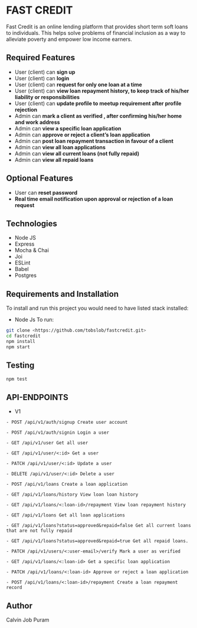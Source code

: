 # FAST CREDIT

Fast Credit is an online lending platform that provides short term soft loans to individuals. This helps solve problems of financial inclusion as a way to alleviate poverty and empower low income earners.

## Required Features

- User (client) can **sign up**
- User (client) can **login**
- User (client) can **request for only one loan at a time**
- User (client) can **view loan repayment history, to keep track of his/her liability or responsibilities**
- User (client) can **update profile to meetup requirement after profile rejection**
- Admin can **mark a client as verified , after confirming his/her home and work address**
- Admin can **view a specific loan application**
- Admin can **approve or reject a client’s loan application**
- Admin can **post loan repayment transaction in favour of a client**
- Admin can **view all loan applications**
- Admin can **view all current loans (not fully repaid)**
- Admin can **view all repaid loans**

## Optional Features

- User can **reset password**
- **Real time email notification upon approval or rejection of a loan request**

## Technologies

- Node JS
- Express
- Mocha & Chai
- Joi
- ESLint
- Babel
- Postgres

## Requirements and Installation

To install and run this project you would need to have listed stack installed:

- Node Js
  To run:

```sh
git clone <https://github.com/tobslob/fastcredit.git>
cd fastcredit
npm install
npm start
```

## Testing

```sh
npm test
```

## API-ENDPOINTS

- V1

`- POST /api/v1/auth/signup Create user account`

`- POST /api/v1/auth/signin Login a user`

`- GET /api/v1/user Get all user`

`- GET /api/v1/user/<:id> Get a user`

`- PATCH /api/v1/user/<:id> Update a user`

`- DELETE /api/v1/user/<:id> Delete a user`

`- POST /api/v1/loans Create a loan application`

`- GET /api/v1/loans/history View loan loan history`

`- GET /api/v1/loans/<:loan-id>/repayment View loan repayment history`

`- GET /api/v1/loans Get all loan applications`

`- GET /api/v1/loans?status=approved&repaid=false Get all current loans that are not fully repaid`

`- GET /api/v1/loans?status=approved&repaid=true Get all repaid loans.`

`- PATCH /api/v1/users/<:user-email>/verify Mark a user as verified`

`- GET /api/v1/loans/<:loan-id> Get a specific loan application`

`- PATCH /api/v1/loans/<:loan-id> Approve or reject a loan application`

`- POST /api/v1/loans/<:loan-id>/repayment Create a loan repayment record`

## Author

Calvin Job Puram
